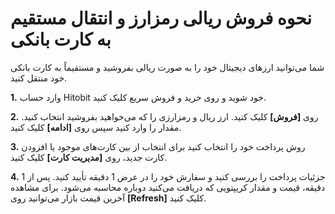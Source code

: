 # نحوه فروش ریالی رمزارز و انتقال مستقیم به کارت بانکی

شما می‌توانید ارزهای دیجیتال خود را به صورت ریالی بفروشید و مستقیماً به کارت بانکی خود منتقل کنید.

**1.**	وارد حساب Hitobit خود شوید و روی خرید و فروش سریع کلیک کنید.

**2.**	روی **[فروش]** کلیک کنید. ارز ر‌یال و رمزارزی را که می‌خواهید بفروشید انتخاب کنید. مقدار را وارد کنید سپس روی **[ادامه]** کلیک کنید.

**3.**	روش پرداخت خود را انتخاب کنید برای انتخاب از بین کارت‌های موجود یا افزودن کارت جدید، روی **[مدیریت کارت]** کلیک کنید.

**4.**	جزئیات پرداخت را بررسی کنید و سفارش خود را در عرض 1 دقیقه تأیید کنید. پس از 1 دقیقه، قیمت و مقدار کریپتویی که دریافت می‌کنید دوباره محاسبه می‌شود. برای مشاهده آخرین قیمت بازار می‌توانید روی **[Refresh]** کلیک کنید.
